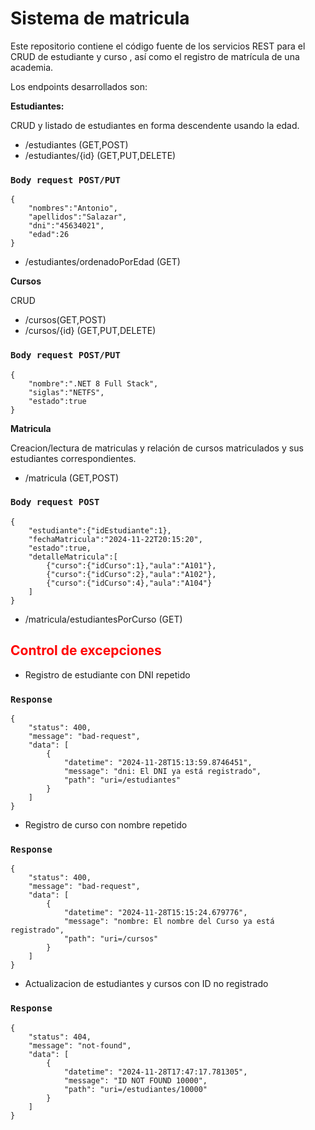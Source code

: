 # Sistema de matricula
Este repositorio contiene el código fuente de los servicios REST para el CRUD de estudiante y curso , así como el registro de matrícula de una academia.

Los endpoints desarrollados son:

**Estudiantes:**

CRUD y listado de estudiantes en forma descendente usando la edad.

- /estudiantes (GET,POST)
- /estudiantes/{id} (GET,PUT,DELETE)

### `Body request POST/PUT`

```Body request POST/PUT
{
    "nombres":"Antonio",
    "apellidos":"Salazar",
    "dni":"45634021",
    "edad":26
}
```
- /estudiantes/ordenadoPorEdad (GET)

**Cursos**

CRUD

- /cursos(GET,POST)
- /cursos/{id} (GET,PUT,DELETE)

### `Body request POST/PUT`

```Body request POST/PUT
{
    "nombre":".NET 8 Full Stack",
    "siglas":"NETFS",
    "estado":true
}
```

**Matricula**

Creacion/lectura de matriculas y relación de cursos matriculados y sus estudiantes correspondientes.

- /matricula (GET,POST)

### `Body request POST`

```Body request POST
{
    "estudiante":{"idEstudiante":1},
    "fechaMatricula":"2024-11-22T20:15:20",
    "estado":true,
    "detalleMatricula":[
        {"curso":{"idCurso":1},"aula":"A101"},
        {"curso":{"idCurso":2},"aula":"A102"},
        {"curso":{"idCurso":4},"aula":"A104"}
    ]
}
```
- /matricula/estudiantesPorCurso (GET)

<h2 style="color:red;">Control de excepciones</h2>

- Registro de estudiante con DNI repetido

### `Response`

```Response
{
    "status": 400,
    "message": "bad-request",
    "data": [
        {
            "datetime": "2024-11-28T15:13:59.8746451",
            "message": "dni: El DNI ya está registrado",
            "path": "uri=/estudiantes"
        }
    ]
}
```

- Registro de curso con nombre repetido

### `Response`

```Response
{
    "status": 400,
    "message": "bad-request",
    "data": [
        {
            "datetime": "2024-11-28T15:15:24.679776",
            "message": "nombre: El nombre del Curso ya está registrado",
            "path": "uri=/cursos"
        }
    ]
}
```

- Actualizacion de estudiantes y cursos con ID no registrado

### `Response`

```Response
{
    "status": 404,
    "message": "not-found",
    "data": [
        {
            "datetime": "2024-11-28T17:47:17.781305",
            "message": "ID NOT FOUND 10000",
            "path": "uri=/estudiantes/10000"
        }
    ]
}
```




